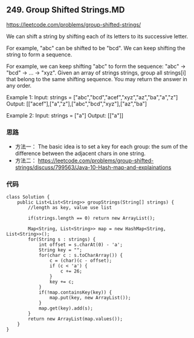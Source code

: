 ## 249. Group Shifted Strings.MD
https://leetcode.com/problems/group-shifted-strings/

We can shift a string by shifting each of its letters to its successive letter.

For example, "abc" can be shifted to be "bcd".
We can keep shifting the string to form a sequence.

For example, we can keep shifting "abc" to form the sequence: "abc" -> "bcd" -> ... -> "xyz".
Given an array of strings strings, group all strings[i] that belong to the same shifting sequence. You may return the answer in any order.

Example 1:
Input: strings = ["abc","bcd","acef","xyz","az","ba","a","z"]
Output: [["acef"],["a","z"],["abc","bcd","xyz"],["az","ba"]

Example 2:
Input: strings = ["a"]
Output: [["a"]]

### 思路
- 方法一： The basic idea is to set a key for each group: the sum of the difference between the adjacent chars in one string.
- 方法二：
https://leetcode.com/problems/group-shifted-strings/discuss/799563/Java-10-Hash-map-and-explainations


### 代码
```
class Solution {
    public List<List<String>> groupStrings(String[] strings) {
        //length as key, value use list 
        
        if(strings.length == 0) return new ArrayList();

        Map<String, List<String>> map = new HashMap<String, List<String>>();
        for(String s : strings) {
            int offset = s.charAt(0) - 'a';
            String key = "";
            for(char c : s.toCharArray()) {
                c = (char)(c - offset);
                if (c < 'a') {
                    c += 26;
                }
                key += c;
            }
            if(!map.containsKey(key)) {
                map.put(key, new ArrayList());
            }
            map.get(key).add(s);
        }
        return new ArrayList(map.values());
    }
}
```
